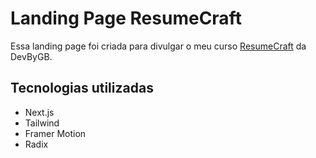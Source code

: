 # Landing Page ResumeCraft

Essa landing page foi criada para divulgar o meu curso [ResumeCraft](https://www.devbygb.com/courses/next-14-na-pratica-crie-uma-aplicacao-full-stack/details) da DevByGB.

## Tecnologias utilizadas

- Next.js
- Tailwind
- Framer Motion
- Radix